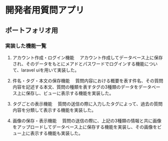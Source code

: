 # 開発者用質問アプリ
## ポートフォリオ用

### 実装した機能一覧
1. アカウント作成・ログイン機能
　アカウント作成してデータベース上に保存され、そのデータをもとにメアドとパスワードでログインする機能について、laravel uiを用いて実装した。

2. 件名・タグ・本文の保存機能
　質問内容における概要を表す件名、その質問内容を記述する本文、質問の種類を表すタグの3種類のデータをデータベース上に保存し、ビューに表示する機能を実装した。

3. タグごとの表示機能
　質問の送信の際に入力したタグによって、過去の質問内容を分類して表示する機能を実装した。

4. 画像の保存・表示機能
　質問の送信の際に、上記の3種類の情報と共に画像をアップロードしてデータベース上に保存する機能を実装し、その画像をビュー上に表示する機能も実装した。